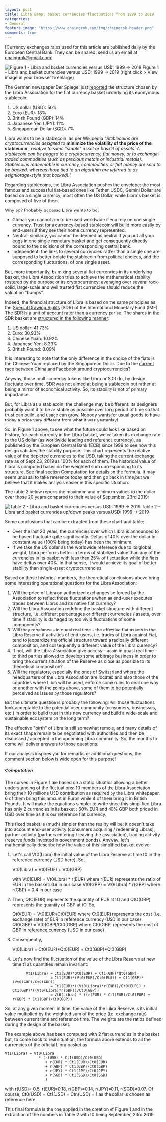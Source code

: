 ```yaml
---
layout: post
title: Libra &amp; basket currencies fluctuations from 1999 to 2019
categories:
- General
feature_image: "https://www.chaingrok.com/img/chaingrok-header.png"
comments: true
---
```


[Currency exchanges rates used for this article are published daily by the European Central Bank. They can be shared: send us an email at [chaingrok@gmail.com](mailto:chaingrok@gmail.com)]

![Figure 1 - Libra and basket currencies versus USD: 1999 -> 2019](https://www.chaingrok.com/img/Chaingrok-Libra-and-basket-currencies-fluctuations-1999-2019.png "Figure 1 - Libra and basket currencies versus USD: 1999 -> 2019 ")
                              Figure 1 - Libra and basket currencies versus USD: 1999 -> 2019 (right click > View image in your browser to enlarge)

The German newspaper Der Spiegel just [reported](https://www.coindesk.com/facebook-reveals-libra-cryptos-currency-basket-breakdown-report) the structure chosen by the Libra Association for the fiat currency basket underlying its eponymous stablecoin:

1. US dollar (USD): 50%
2. Euro (EUR): 18%
3. British Pound (GBP): 14%
4. Japanese Yen (JPY): 11%
5. Singaporean Dollar (SGD): 7%

Libra wants to be a stablecoin: as per [Wikipedia](https://en.wikipedia.org/wiki/Stablecoin) _&quot;Stablecoins are cryptocurrencies designed to_ **minimize the volatility of the price of the stablecoin** _, relative to some &quot;stable&quot; asset or basket of assets. A stablecoin can be pegged to a cryptocurrency, fiat money, or to exchange-traded commodities (such as precious metals or industrial metals). Stablecoins redeemable in currency, commodities, or fiat money are said to be backed, whereas those tied to an algorithm are referred to as seigniorage-style (not backed).&quot;_

Regarding stablecoins, the Libra Association pushes the envelope: the most famous and successful fiat-based ones like Tether, USDC, Gemini Dollar are based on a single currency, most often the US Dollar, while Libra&#39;s basket is composed of five of them.

Why so? Probably because Libra wants to be:

- Global: you cannot aim to be used worldwide if you rely on one single currency. Trust for a currency-based stablecoin will build more easily by end-users if they see their home currency represented.
- Neutral: similarly, you cannot be deemed as neutral if you put all your eggs in one single monetary basket and get consequently directly bound to the decisions of the corresponding central bank.
- Independent: the links to several currencies rather than a single one are supposed to better isolate the stablecoin from political choices, and the corresponding fluctuations, of one single asset.

But, more importantly, by mixing several fiat currencies in its underlying basket, the Libra Association tries to achieve the mathematical stability fostered by the purpose of its cryptocurrency: averaging over several rock-solid, large-scale and well trusted fiat currencies should reduce the valuation &quot;bumps&quot;.

Indeed, the financial structure of Libra is based on the same principles as the [Special Drawing Rights](https://en.wikipedia.org/wiki/Special_drawing_rights) (SDR) of the International Monetary Fund (IMF). The SDR is a unit of account rater than a currency per se. The shares in the SDR basket are [structured in the following manner](https://en.wikipedia.org/wiki/Special_drawing_rights#Currency_basket):

1. US dollar: 41.73%
2. Euro: 30.93%
3. Chinese Yuan: 10.92%
4. Japanese Yen: 8.33%
5. British Pound: 8.09%

It is interesting to note that the only difference in the choice of the fiats is the Chinese Yuan replaced by the Singaporean Dollar. Due to the [current race](https://www.scmp.com/economy/china-economy/article/3017716/facebooks-libra-forcing-china-step-plans-its-own) between China and Facebook around cryptocurrencies?

Anyway, those multi-currency tokens like Libra or SDR do, by design, fluctuate over time. SDR was not aimed at being a stablecoin but rather at being a mirror of economical activity. So, its stability is not of primary importance.

But, for Libra as a stablecoin, the challenge may be different: its designers probably want it to be as stable as possible over long period of time so that trust can build, and usage can grow.  Nobody wants for usual goods to have today a price very different from what it was yesterday!

So, in Figure 1 above, to see what the future could look like based on history, for each currency in the Libra basket, we&#39;ve taken its exchange rate to the US dollar (as worldwide leading and reference currency), as published by the European Central Bank (ECB) since 1999 to see how this design satisfies the stability purpose. This chart represents the relative value of the depicted currencies to the USD, taking the current exchange rate as of Sept 23, 2019 as 100% for each of them. The historical value of Libra is computed based on the weighted sum corresponding to its structure. See final section Computation for details on the formula. It may seem unusual to take reference today and then go back in time,but we believe that it makes analysis easier in this specific situation. 

The table 2 below reports the maximum and minimum values to the dollar over those 20 years compared to their value of September, 23rd 2019:

![Table 2 - Libra and basket currencies versus USD: 1999 -> 2019](https://www.chaingrok.com/img/Chaingrok-Libra-and-basket-currencies-peak-fluctuations-1999-2019.png "Table 2 - Libra and basket currencies versus USD: 1999 -> 2019 ")
        Table 2 - Libra and basket currencies up/down peaks versus USD: 1999 -> 2019

Some conclusions that can be extracted from these chart and table:

- Over the last 20 years, the currencies over which Libra is announced to be based fluctuate quite significantly. Deltas of 40% over the dollar in constant value (100% being today) has been the minimum.
- If we take the US dollar as the worldwide reference due to its global weight, Libra performs better in terms of stabilized value than any of the currencies in its basket with less than 25% of fluctuation while the fiats have deltas over 40%. In that sense, it would achieve its goal of better stability than single-asset cryptocurrencies.

Based on those historical numbers, the theoretical conclusions above bring some interesting operational questions for the Libra Association:

1. Will the price of Libra on authorized exchanges be forced by the Association to reflect those fluctuations when an end-user executes trades between Libras and its native fiat currency?
2. Will the Libra Association redefine the basket structure with different structure, i.e. different percentages or different currencies / assets, over time if stability is damaged by too vivid fluctuations of some components?
3. Will they rebalance – in quasi real time - the effective fiat assets in the Libra Reserve if activities of end-users, i.e. trades of Libra against Fiat, tend to jeopardize the official structure toward a radically different composition, and consequently a different value of the Libra currency?
4. If not, will the Libra Association give access – again in quasi real time – to third parties allowed to develop some arbitrage business in order to bring the current situation of the Reserve as close as possible to its theoretical composition?
5. Will the regulators, especially the ones of Switzerland where the headquarters of the Libra Association are located and also those of the countries where Libra will be used, enforce some rules to deal one way or another with the points above, some of them to be potentially perceived as issues by those regulators?

But the ultimate question is probably the following: will those fluctuations look acceptable to the potential user community (consumers, businesses, etc.) in order to build trust in this new currency and build a wide-scale and sustainable ecosystem on the long term?

The effective &quot;birth&quot; of Libra is still somewhat remote, and many details of its exact shape remain to be negotiated with authorities and then be discussed / accepted in the upcoming Libra community. So, the months to come will deliver answers to those questions.

If our analysis inspires you for remarks or additional questions, the comment section below is wide open for this purpose!

##### _Computation_

The curves in Figure 1 are based on a static situation allowing a better understanding of the fluctuations: 10 members of the Libra Association bring their 10 millions USD contribution as required by the Libra whitepaper.
6 of them bring this amount in Euros while 4 of them bring it in British Pounds. It will make the equations simpler to write since this simplified Libra has only 2 currencies in its basket : 60% EUR and 40% GBP both priced in USD over time as it is our reference fiat currency. 

This fixed basket is (much) simpler than the reality will be: it doesn't take into account end-user activity (consumers acquiring / redeeming Libras), partner activity (partners entering / leaving the association), trading activity (reserve funds invested in government bonds).
Anyway, let's mathematically describe how the value of this simplified basket evolve:

1) Let's call Vt0(Libra) the initial value of the Libra Reserve at time t0 in the reference currency (USD here). So,

    Vt0(Libra) = Vt0(EUR) + Vt0(GBP)

    with Vt0(EUR) = Vt0(Libra) * r(EUR) where r(EUR) represents the ratio of EUR in the basket: 0.6 in our case
         Vt0(GBP) = Vt0(Libra) * r(GBP) where r(GBP) = 0.4 in our case

2) Then, QtO(EUR) represents the quantity of EUR at tO and QtO(GBP) represents the quantity of GBP at tO. So,

    Qt0(EUR) = Vt0(EUR)/Ct0(EUR) where Ct0(EUR) represents the cost (i.e. exchange rate) of EUR in reference currency (USD in our case)
    Qt0(GBP) = Vt0(GBP)/Ct0(GBP) where Ct0(GBP) represents the cost of GBP in reference currency (USD in our case)
    
3) Consequently, 

    Vt0(Libra) = Ct0(EUR)*Qt0(EUR) + Ct0(GBP)*Qt0(GBP)
             
4) Let's now find the fluctuation of the value of the Libra Reserve at new time t1 as quantities remain invariant:

             Vt1(Libra) = Ct1(EUR)*Qt0(EUR) + Ct1(GBP)*Qt0(GBP)
                        = Ct1(EUR)*(Vt0(EUR)/Ct0(EUR)) + Ct1(GBP)*(Vt0(GRP)/Ct0(GBP))
                        = Ct1(EUR)*((Vt0(Libra)*r(EUR))/Ct0(EUR)) + Ct1(GBP)*((Vt0(Libra)*r(GBP))/Ct0(GBP))
                        = Vt0(Libra) * ((r(EUR) * Ct1(EUR)/Ct0(EUR) + r(GBP) * Ct1(GBP)/Ct0(GBP))
                        
So, at any given moment in time, the value of the Libra Reserve is its initial value multiplied by the weighted sum of the price (i.e. exchange rate) between current time and reference time. The weights are the ratios defined during the design of the basket.

The example above has been computed with 2 fiat currencies in the basket but, to come back to real situation, the formula above extends to all the currencies of the official Libra basket as

    Vt1(Libra) = Vt0(Libra) 
                   * (r(USD) * Ct1(USD)/Ct0(USD) 
                      + r(EUR) * Ct1(EUR)/Ct0(EUR) 
                      + r(GBP) * Ct1(GBP)/Ct0(GBP)
                      + r(JPY) * Ct1(JPY)/Ct0(JPY)
                      + r(SGD) * Ct1(SGD)/Ct0(SGD)
                      )
                  
with r(USD)= 0.5, r(EUR)=0.18, r(GBP)=0.14, r(JPY)=0.11, r(SGD)=0.07. Of course, Ct0(USD) = Ct1(USD) = Ctn(USD) = 1 as the dollar is chosen as reference here.

This final formula is the one applied in the creation of Figure 1 and in the extraction of the numbers in Table 2 with t0 being September, 23rd 2019.
